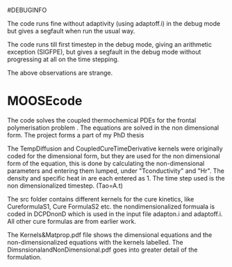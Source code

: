 #DEBUGINFO

The code runs fine without adaptivity (using adaptoff.i) in the debug mode but gives a segfault when run the usual way.

The code runs till first timestep in the debug mode, giving an arithmetic exception (SIGFPE), but gives a segfault in the debug mode without progressing at all on the time stepping.

The above observations are strange.  

# MOOSEcode

The code solves the coupled thermochemical PDEs for the  frontal polymerisation problem . The equations are solved in the non dimensional form. The project forms a part of my PhD thesis 

The TempDiffusion and CoupledCureTimeDerivative kernels were originally coded for the  dimensional  form,  but they are used for the non dimensional form of the equation, this is done by calculating the non-dimensional parameters and entering them lumped, under "Tconductivity" and "Hr". The density and specific heat in are each entered as 1.  The time step used is the non dimensionalized timestep. (Tao=A.t)

The src folder contains different kernels for the cure kinetics, like CureformulaS1, Cure FormulaS2 etc. the nondimensionalized formuala  is coded in DCPDnonD which  is  used in the input file adapton.i and adaptoff.i.  All other cure formulas are  from earlier work.

The Kernels&Matprop.pdf file shows the dimensional equations and the non-dimensionalized equations with the kernels labelled. The DimsnsionalandNonDimensional.pdf goes into greater detail of the formulation.
